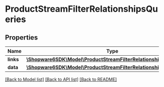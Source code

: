 # ProductStreamFilterRelationshipsQueries

## Properties
Name | Type | Description | Notes
------------ | ------------- | ------------- | -------------
**links** | [**\Shopware6SDK\Model\ProductStreamFilterRelationshipsQueriesLinks**](ProductStreamFilterRelationshipsQueriesLinks.md) |  | [optional] 
**data** | [**\Shopware6SDK\Model\ProductStreamFilterRelationshipsQueriesData[]**](ProductStreamFilterRelationshipsQueriesData.md) |  | [optional] 

[[Back to Model list]](../../README.md#documentation-for-models) [[Back to API list]](../../README.md#documentation-for-api-endpoints) [[Back to README]](../../README.md)

